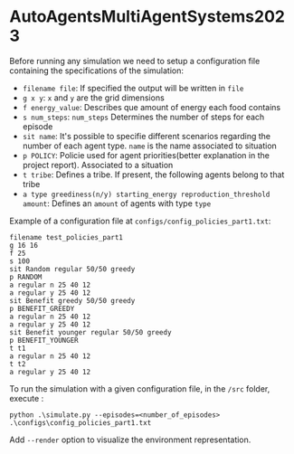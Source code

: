 # AutoAgentsMultiAgentSystems2023

Before running any simulation we need to setup a configuration file containing the specifications of the simulation:

- `filename file`: If specified the output will be written in `file`
- `g x y`: `x` and `y` are the grid dimensions
- `f energy_value`: Describes que amount of energy each food contains
- `s num_steps`: `num_steps` Determines the number of steps for each episode
- `sit name`: It's possible to specifie different scenarios regarding the number of each agent type. `name` is the name associated to situation
- `p POLICY`: Policie used for agent priorities(better explanation in the project report). Associated to a situation
- `t tribe`: Defines a tribe. If present, the following agents belong to that tribe
- `a type greediness(n/y) starting_energy reproduction_threshold amount`: Defines an `amount` of agents with type `type`

Example of a configuration file at `configs/config_policies_part1.txt`:

```
filename test_policies_part1 
g 16 16
f 25
s 100
sit Random regular 50/50 greedy
p RANDOM
a regular n 25 40 12
a regular y 25 40 12
sit Benefit greedy 50/50 greedy
p BENEFIT_GREEDY
a regular n 25 40 12
a regular y 25 40 12
sit Benefit younger regular 50/50 greedy
p BENEFIT_YOUNGER
t t1
a regular n 25 40 12
t t2
a regular y 25 40 12
```

To run the simulation with a given configuration file, in the `/src` folder, execute :

`python .\simulate.py --episodes=<number_of_episodes> .\configs\config_policies_part1.txt`

Add `--render` option to visualize the environment representation.

